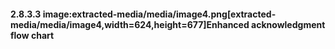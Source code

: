 #### 2.8.3.3 image:extracted-media/media/image4.png[extracted-media/media/image4,width=624,height=677]Enhanced acknowledgment flow chart
